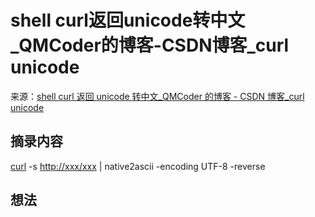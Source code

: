 # shell curl返回unicode转中文_QMCoder的博客-CSDN博客_curl unicode
来源：[shell curl 返回 unicode 转中文\_QMCoder 的博客 - CSDN 博客\_curl unicode](https://blog.csdn.net/qq_19457117/article/details/125605190)

## 摘录内容

[curl](https://so.csdn.net/so/search?q=curl&spm=1001.2101.3001.7020) -s [http://xxx/xxx](http://xxx/xxx) | native2ascii -encoding UTF-8 -reverse

## 想法
